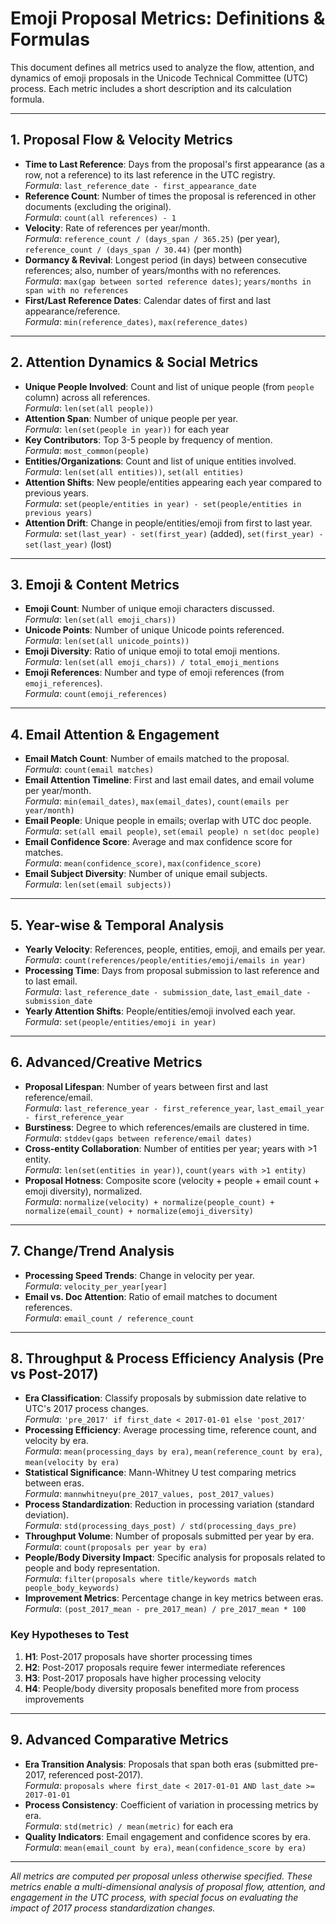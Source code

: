 # Emoji Proposal Metrics: Definitions & Formulas

This document defines all metrics used to analyze the flow, attention, and dynamics of emoji proposals in the Unicode Technical Committee (UTC) process. Each metric includes a short description and its calculation formula.

---

## 1. Proposal Flow & Velocity Metrics

- **Time to Last Reference**: Days from the proposal's first appearance (as a row, not a reference) to its last reference in the UTC registry.  
  _Formula_: `last_reference_date - first_appearance_date`
- **Reference Count**: Number of times the proposal is referenced in other documents (excluding the original).  
  _Formula_: `count(all references) - 1`
- **Velocity**: Rate of references per year/month.  
  _Formula_: `reference_count / (days_span / 365.25)` (per year), `reference_count / (days_span / 30.44)` (per month)
- **Dormancy & Revival**: Longest period (in days) between consecutive references; also, number of years/months with no references.  
  _Formula_: `max(gap between sorted reference dates)`; `years/months in span with no references`
- **First/Last Reference Dates**: Calendar dates of first and last appearance/reference.  
  _Formula_: `min(reference_dates)`, `max(reference_dates)`

---

## 2. Attention Dynamics & Social Metrics

- **Unique People Involved**: Count and list of unique people (from `people` column) across all references.  
  _Formula_: `len(set(all people))`
- **Attention Span**: Number of unique people per year.  
  _Formula_: `len(set(people in year))` for each year
- **Key Contributors**: Top 3-5 people by frequency of mention.  
  _Formula_: `most_common(people)`
- **Entities/Organizations**: Count and list of unique entities involved.  
  _Formula_: `len(set(all entities))`, `set(all entities)`
- **Attention Shifts**: New people/entities appearing each year compared to previous years.  
  _Formula_: `set(people/entities in year) - set(people/entities in previous years)`
- **Attention Drift**: Change in people/entities/emoji from first to last year.  
  _Formula_: `set(last_year) - set(first_year)` (added), `set(first_year) - set(last_year)` (lost)

---

## 3. Emoji & Content Metrics

- **Emoji Count**: Number of unique emoji characters discussed.  
  _Formula_: `len(set(all emoji_chars))`
- **Unicode Points**: Number of unique Unicode points referenced.  
  _Formula_: `len(set(all unicode_points))`
- **Emoji Diversity**: Ratio of unique emoji to total emoji mentions.  
  _Formula_: `len(set(all emoji_chars)) / total_emoji_mentions`
- **Emoji References**: Number and type of emoji references (from `emoji_references`).  
  _Formula_: `count(emoji_references)`

---

## 4. Email Attention & Engagement

- **Email Match Count**: Number of emails matched to the proposal.  
  _Formula_: `count(email matches)`
- **Email Attention Timeline**: First and last email dates, and email volume per year/month.  
  _Formula_: `min(email_dates)`, `max(email_dates)`, `count(emails per year/month)`
- **Email People**: Unique people in emails; overlap with UTC doc people.  
  _Formula_: `set(all email people)`, `set(email people) ∩ set(doc people)`
- **Email Confidence Score**: Average and max confidence score for matches.  
  _Formula_: `mean(confidence_score)`, `max(confidence_score)`
- **Email Subject Diversity**: Number of unique email subjects.  
  _Formula_: `len(set(email subjects))`

---

## 5. Year-wise & Temporal Analysis

- **Yearly Velocity**: References, people, entities, emoji, and emails per year.  
  _Formula_: `count(references/people/entities/emoji/emails in year)`
- **Processing Time**: Days from proposal submission to last reference and to last email.  
  _Formula_: `last_reference_date - submission_date`, `last_email_date - submission_date`
- **Yearly Attention Shifts**: People/entities/emoji involved each year.  
  _Formula_: `set(people/entities/emoji in year)`

---

## 6. Advanced/Creative Metrics

- **Proposal Lifespan**: Number of years between first and last reference/email.  
  _Formula_: `last_reference_year - first_reference_year`, `last_email_year - first_reference_year`
- **Burstiness**: Degree to which references/emails are clustered in time.  
  _Formula_: `stddev(gaps between reference/email dates)`
- **Cross-entity Collaboration**: Number of entities per year; years with >1 entity.  
  _Formula_: `len(set(entities in year))`, `count(years with >1 entity)`
- **Proposal Hotness**: Composite score (velocity + people + email count + emoji diversity), normalized.  
  _Formula_: `normalize(velocity) + normalize(people_count) + normalize(email_count) + normalize(emoji_diversity)`

---

## 7. Change/Trend Analysis

- **Processing Speed Trends**: Change in velocity per year.  
  _Formula_: `velocity_per_year[year]`
- **Email vs. Doc Attention**: Ratio of email matches to document references.  
  _Formula_: `email_count / reference_count`

---

## 8. Throughput & Process Efficiency Analysis (Pre vs Post-2017)

- **Era Classification**: Classify proposals by submission date relative to UTC's 2017 process changes.  
  _Formula_: `'pre_2017' if first_date < 2017-01-01 else 'post_2017'`
- **Processing Efficiency**: Average processing time, reference count, and velocity by era.  
  _Formula_: `mean(processing_days by era)`, `mean(reference_count by era)`, `mean(velocity by era)`
- **Statistical Significance**: Mann-Whitney U test comparing metrics between eras.  
  _Formula_: `mannwhitneyu(pre_2017_values, post_2017_values)`
- **Process Standardization**: Reduction in processing variation (standard deviation).  
  _Formula_: `std(processing_days_post) / std(processing_days_pre)`
- **Throughput Volume**: Number of proposals submitted per year by era.  
  _Formula_: `count(proposals per year by era)`
- **People/Body Diversity Impact**: Specific analysis for proposals related to people and body representation.  
  _Formula_: `filter(proposals where title/keywords match people_body_keywords)`
- **Improvement Metrics**: Percentage change in key metrics between eras.  
  _Formula_: `(post_2017_mean - pre_2017_mean) / pre_2017_mean * 100`

### Key Hypotheses to Test

1. **H1**: Post-2017 proposals have shorter processing times
2. **H2**: Post-2017 proposals require fewer intermediate references
3. **H3**: Post-2017 proposals have higher processing velocity
4. **H4**: People/body diversity proposals benefited more from process improvements

---

## 9. Advanced Comparative Metrics

- **Era Transition Analysis**: Proposals that span both eras (submitted pre-2017, referenced post-2017).  
  _Formula_: `proposals where first_date < 2017-01-01 AND last_date >= 2017-01-01`
- **Process Consistency**: Coefficient of variation in processing metrics by era.  
  _Formula_: `std(metric) / mean(metric)` for each era
- **Quality Indicators**: Email engagement and confidence scores by era.  
  _Formula_: `mean(email_count by era)`, `mean(confidence_score by era)`

---

_All metrics are computed per proposal unless otherwise specified. These metrics enable a multi-dimensional analysis of proposal flow, attention, and engagement in the UTC process, with special focus on evaluating the impact of 2017 process standardization changes._
